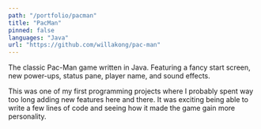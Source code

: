 ```yaml
---
path: "/portfolio/pacman"
title: "PacMan"
pinned: false
languages: "Java"
url: "https://github.com/willakong/pac-man"
---
```

The classic Pac-Man game written in Java. Featuring a fancy start screen, new power-ups, status pane, player name, and sound effects.

This was one of my first programming projects where I probably spent way too long adding new features here and there. It was exciting being able to write a few lines of code and seeing how it made the game gain more personality.